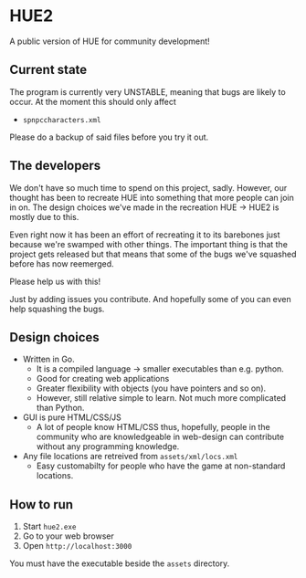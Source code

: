 # HUE2

A public version of HUE for community development!

## Current state

The program is currently very UNSTABLE, meaning that bugs are likely to occur.
At the moment this should only affect
- `spnpccharacters.xml`

Please do a backup of said files before you try it out.

## The developers
We don't have so much time to spend on this project, sadly.
However, our thought has been to recreate HUE into something that more people can join in on.
The design choices we've made in the recreation HUE -> HUE2 is mostly due to this.

Even right now it has been an effort of recreating it to its barebones just because we're swamped with other things.
The important thing is that the project gets released but that means that some of the bugs we've squashed before has now reemerged.

Please help us with this!

Just by adding issues you contribute. And hopefully some of you can even help squashing the bugs.

## Design choices

- Written in Go.
  - It is a compiled language -> smaller executables than e.g. python.
  - Good for creating web applications
  - Greater flexibility with objects (you have pointers and so on).
  - However, still relative simple to learn. Not much more complicated than Python.
- GUI is pure HTML/CSS/JS
  - A lot of people know HTML/CSS thus, hopefully, people in the community who are knowledgeable in web-design can contribute without any programming knowledge.
- Any file locations are retreived from `assets/xml/locs.xml`
  - Easy customabilty for people who have the game at non-standard locations.
  
## How to run

1. Start `hue2.exe`
2. Go to your web browser
3. Open `http://localhost:3000`

You must have the executable beside the `assets` directory.
